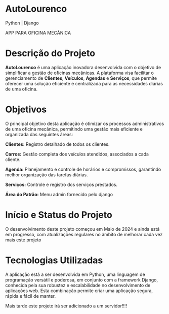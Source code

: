# AutoLourenco
 Python | Django
 
APP PARA OFICINA MECÂNICA
# Descrição do Projeto

**AutoLourenco** é uma aplicação inovadora desenvolvida com o objetivo de simplificar a gestão de oficinas mecânicas. A plataforma visa facilitar o gerenciamento de **Clientes**, **Veículos**, **Agendas** e **Serviços**, que permite oferecer uma solução eficiente e centralizada para as necessidades diárias de uma oficina.

# Objetivos

O principal objetivo desta aplicação é otimizar os processos administrativos de uma oficina mecânica, permitindo uma gestão mais eficiente e organizada das seguintes áreas:

**Clientes:** Registro detalhado de todos os clientes.

**Carros:** Gestão completa dos veículos atendidos, associados a cada cliente.

**Agenda:** Planejamento e controle de horários e compromissos, garantindo melhor organização das tarefas diárias.

**Serviços:** Controle e registro dos serviços prestados.

**Área do Patrão:** Menu admin fornecido pelo django

# Início e Status do Projeto

O desenvolvimento deste projeto começou em Maio de 2024 e ainda está em progresso, com atualizações regulares no âmbito de melhorar cada vez mais este projeto

# Tecnologias Utilizadas

A aplicação está a ser desenvolvida em Python, uma linguagem de programação versátil e poderosa, em conjunto com a framework Django, conhecida pela sua robustez e escalabilidade no desenvolvimento de aplicações web. Esta combinação permite criar uma aplicação segura, rápida e fácil de manter.

Mais tarde este projeto irá ser adicionado a um servidor!!!!
